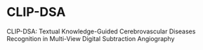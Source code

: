 # CLIP-DSA
CLIP-DSA: Textual Knowledge-Guided Cerebrovascular Diseases Recognition in Multi-View Digital Subtraction Angiography
